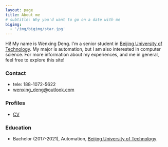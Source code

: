 ```yaml
---
layout: page
title: About me
# subtitle: Why you'd want to go on a date with me
bigimg:
  - '/img/bigimg/star.jpg'
---
```


Hi! My name is Wenxing Deng. I'm a senior student in [Beijing University of Technology](http://english.bjut.edu.cn/). My major is automation, but I am also interested in computer science. For more information about my experiences, and me in general, feel free to explore this site! 

### Contact
* tele: 188-1072-5622
* [wenxing_deng@outlook.com](mailto:wenxing_deng@outlook.com)

### Profiles
* [CV](/assets/img/page.JPG)

### Education
* Bachelor (2017-2021), Automation, [Beijing University of Technology](http://english.bjut.edu.cn/)

